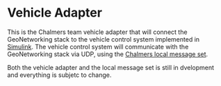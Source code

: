 # Vehicle Adapter

This is the Chalmers team vehicle adapter that will connect the GeoNetworking stack to the vehicle control system implemented in [Simulink](http://se.mathworks.com/products/simulink/). The vehicle control system will communicate with the GeoNetworking stack via UDP, using the [Chalmers local message set](https://github.com/Zeverin/GCDC16-Chalmers-Communication/tree/master/Documentation).

Both the vehicle adapter and the local message set is still in dvelopment and everything is subjetc to change.
